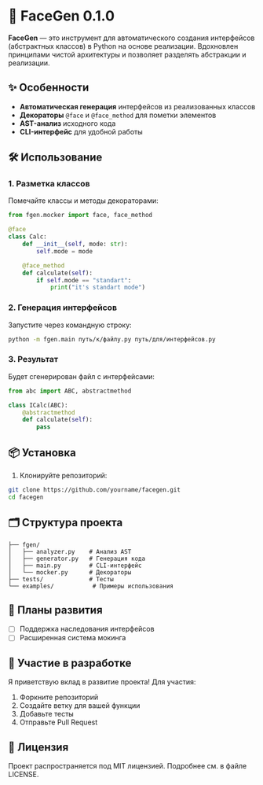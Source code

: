 # 📖 FaceGen 0.1.0

**FaceGen** — это инструмент для автоматического создания интерфейсов (абстрактных классов) в Python на основе реализации. Вдохновлен принципами чистой архитектуры и позволяет разделять абстракции и реализации.

## ✨ Особенности

- **Автоматическая генерация** интерфейсов из реализованных классов
- **Декораторы** `@face` и `@face_method` для пометки элементов
- **AST-анализ** исходного кода
- **CLI-интерфейс** для удобной работы

## 🛠 Использование

### 1. Разметка классов

Помечайте классы и методы декораторами:

```python
from fgen.mocker import face, face_method

@face
class Calc:
    def __init__(self, mode: str):
        self.mode = mode

    @face_method
    def calculate(self):
        if self.mode == "standart":
            print("it's standart mode")
```

### 2. Генерация интерфейсов

Запустите через командную строку:

```bash
python -m fgen.main путь/к/файлу.py путь/для/интерфейсов.py
```

### 3. Результат

Будет сгенерирован файл с интерфейсами:

```python
from abc import ABC, abstractmethod

class ICalc(ABC):
    @abstractmethod
    def calculate(self):
        pass
```

## 📦 Установка

1. Клонируйте репозиторий:
```bash
git clone https://github.com/yourname/facegen.git
cd facegen
```

## 🗂 Структура проекта

```
├── fgen/
│   ├── analyzer.py    # Анализ AST
│   ├── generator.py   # Генерация кода
│   ├── main.py        # CLI-интерфейс
│   └── mocker.py      # Декораторы
├── tests/             # Тесты
└── examples/           # Примеры использования
```

## 🔮 Планы развития

- [ ] Поддержка наследования интерфейсов
- [ ] Расширенная система мокинга

## 🤝 Участие в разработке

Я приветствую вклад в развитие проекта! Для участия:

1. Форкните репозиторий
2. Создайте ветку для вашей функции
3. Добавьте тесты
4. Отправьте Pull Request

## 📄 Лицензия

Проект распространяется под MIT лицензией. Подробнее см. в файле LICENSE.
